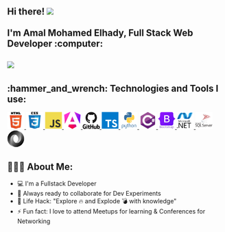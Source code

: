 <h2 align="left">
 <abc>
  <br>Hi there! <img src="https://user-images.githubusercontent.com/42378118/110234147-e3259600-7f4e-11eb-95be-0c4047144dea.gif" width="30"><br>
  <br> I'm Amal Mohamed Elhady, Full Stack Web Developer :computer:<br>
  <br>
<img src="https://res.cloudinary.com/practicaldev/image/fetch/s--2bZIjPGC--/c_limit%2Cf_auto%2Cfl_progressive%2Cq_66%2Cw_880/https://dev-to-uploads.s3.amazonaws.com/i/d4tvukbt5mra37cvwklk.gif" width="500">
 </abc>
</h2> 
<h2 align="left">:hammer_and_wrench: Technologies and Tools I use:</h2>
<p align="left">
    <a href="https://www.w3.org/html/" target="_blank"> <img src="https://raw.githubusercontent.com/devicons/devicon/master/icons/html5/html5-original-wordmark.svg" alt="html5" width="40" height="40"/> </a>
    <a href="https://www.w3schools.com/css/" target="_blank"> <img src="https://raw.githubusercontent.com/devicons/devicon/master/icons/css3/css3-original-wordmark.svg" alt="css3" width="40" height="40"/> </a>
    <a href="https://developer.mozilla.org/en-US/docs/Web/JavaScript" target="_blank"> <img src="https://raw.githubusercontent.com/devicons/devicon/master/icons/javascript/javascript-original.svg" alt="javascript" width="40" height="40"/> </a>
  <a href="https://www.w3schools.com/angular/" target="_blank"> <img src="https://raw.githubusercontent.com/devicons/devicon/master/icons/angular/angular-original.svg" alt="angular" width="40" height="40"/> </a>
  <a href="https://www.coursera.org/learn/introduction-git-github" target="_blank"> <img src="https://github.com/devicons/devicon/blob/master/icons/github/github-original-wordmark.svg" alt="github" width="40" height="40"/> </a>
    <a href="https://www.w3schools.com/typescript/typescript_intro.php" target="_blank"> <img src="https://github.com/devicons/devicon/blob/master/icons/typescript/typescript-original.svg" alt="typescript" width="40" height="40"/> </a> 
    <a href="https://www.w3schools.com/python/" target="_blank"> <img src="https://github.com/devicons/devicon/blob/master/icons/python/python-original-wordmark.svg" alt="python" width="40" height="40"/> </a>
<a href="https://www.w3schools.com/cs/index.php" target="_blank"> <img src="https://github.com/devicons/devicon/blob/master/icons/csharp/csharp-original.svg" alt="csharp" width="40" height="40"/> </a>
<a href="https://www.w3schools.com/bootstrap/bootstrap_ver.asp" target="_blank"> <img src="https://github.com/devicons/devicon/blob/master/icons/bootstrap/bootstrap-original-wordmark.svg" alt="bootstrap" width="40" height="40"/> </a>
<a href="https://learn.microsoft.com/en-us/dotnet/?WT.mc_id=dotnet-35129-website" target="_blank"> <img src="https://github.com/devicons/devicon/blob/master/icons/dot-net/dot-net-original-wordmark.svg" alt=".Net" width="40" height="40"/> </a>
 <a href="https://www.w3schools.com/sql/sql_ref_sqlserver.asp" target="_blank"> <img src="https://github.com/devicons/devicon/blob/master/icons/microsoftsqlserver/microsoftsqlserver-original-wordmark.svg" alt="SQL Server" width="40" height="40"/> </a>
 <a href="https://www.w3schools.com/js/js_json_intro.asp" target="_blank"> <img src="https://github.com/devicons/devicon/blob/master/icons/json/json-original.svg" alt="JSON" width="40" height="40"/> </a>
    </p>

<h2 align="left">👨🏻‍💻 About Me:</h2>

- :computer: I'm a Fullstack Developer
- :rocket: Always ready to collaborate for Dev Experiments
- :dart: Life Hack: "Explore :fire: and Explode :bomb: with knowledge"
- :zap: Fun fact: I love to attend Meetups for learning & Conferences for Networking<br>
